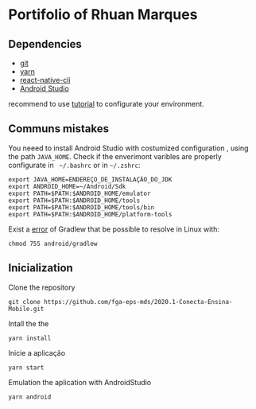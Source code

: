 # Portifolio of Rhuan Marques

## Dependencies
- [git](https://git-scm.com/)
- [yarn](https://yarnpkg.com/)
- [react-native-cli](https://reactnative.dev/docs/0.8/getting-started)
- [Android Studio](https://developer.android.com/studio)

recommend to use [tutorial](https://react-native.rocketseat.dev/) to configurate your environment.

## Communs mistakes

You neeed to install Android Studio with costumized configuration , using the path ```JAVA_HOME```. Check if the enverimont varibles are properly configurate in ``` ~/.bashrc``` or in ```~/.zshrc```:
```
export JAVA_HOME=ENDEREÇO_DE_INSTALAÇÃO_DO_JDK
export ANDROID_HOME=~/Android/Sdk
export PATH=$PATH:$ANDROID_HOME/emulator
export PATH=$PATH:$ANDROID_HOME/tools
export PATH=$PATH:$ANDROID_HOME/tools/bin
export PATH=$PATH:$ANDROID_HOME/platform-tools
```
Exist a [error](https://github.com/facebook/react-native/issues/23306) of Gradlew that be possible to resolve in Linux with:
```
chmod 755 android/gradlew
```

## Inicialization
Clone the repository
```
git clone https://github.com/fga-eps-mds/2020.1-Conecta-Ensina-Mobile.git
```
Intall the the
```
yarn install
```
Inicie a aplicação
```
yarn start
```
Emulation the aplication with AndroidStudio 
```
yarn android
